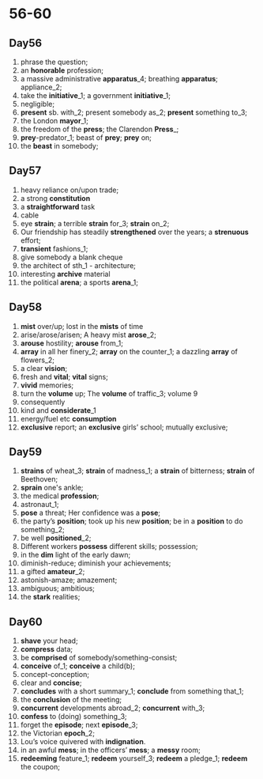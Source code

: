 # 56-60

## Day56

1. phrase the question;
2. an **honorable** profession;
3. a massive administrative **apparatus**_4; breathing **apparatus**; appliance_2;
4. take the **initiative**_1; a government **initiative**_1;
5. negligible;
6. **present** sb. with_2; present somebody as_2; **present** something to_3;
7. the London **mayor**_1;
8. the freedom of the **press**; the Clarendon **Press**_;
9. **prey**-predator_1; beast of **prey**; **prey** on;
10. the **beast** in somebody;

## Day57

1. heavy reliance on/upon trade;
2. a strong **constitution**
3. a **straightforward** task
4. cable
5. eye **strain**;  a terrible **strain** for_3; **strain** on_2;
6. Our friendship has steadily **strengthened** over the years; a **strenuous** effort;
7. **transient** fashions_1;
8. give somebody a blank cheque
9. the architect of sth_1 - architecture;
10. interesting **archive** material
11. the political **arena**; a sports **arena**_1;

## Day58

1. **mist** over/up; lost in the **mists** of time
2. arise/arose/arisen; A heavy mist **arose**_2;
3. **arouse** hostility; **arouse** from_1;
4. **array** in all her finery_2; **array** on the counter_1; a dazzling **array** of flowers_2;
5. a clear **vision**;
6. fresh and **vital**; **vital** signs;
7. **vivid** memories;
8. turn the **volume** up; The **volume** of traffic_3; volume 9
9. consequently
10. kind and **considerate**_1
11. energy/fuel etc **consumption**
12. **exclusive** report; an **exclusive** girls’ school; mutually exclusive;

## Day59

1. **strains** of wheat_3; **strain** of madness_1; a **strain** of bitterness; **strain** of Beethoven;
2. **sprain** one's ankle;
3. the medical **profession**;
4. astronaut_1;
5. **pose** a threat; Her confidence was a **pose**;
6. the party’s **position**; took up his new **position**;  be in a **position** to do something_2;
7. be well **positioned**_2;
8. Different workers **possess** different skills; possession;
9. in the **dim** light of the early dawn;
10. diminish-reduce; diminish your achievements;
11. a gifted **amateur**_2;
12. astonish-amaze; amazement;
13. ambiguous; ambitious;
14. the **stark** realities;

## Day60

1. **shave** your head;
2. **compress** data;
3. be **comprised** of somebody/something-consist;
4. **conceive** of_1; **conceive** a child(b);
5. concept-conception;
6. clear and **concise**;
7. **concludes** with a short summary_1; **conclude** from something that_1;
8. the **conclusion** of the meeting;
9. **concurrent** developments abroad_2; **concurrent** with_3;
10. **confess** to (doing) something_3;
11. forget the **episode**; next **episode**_3;
12. the Victorian **epoch**_2;
13. Lou’s voice quivered with **indignation**.
14. in an awful **mess**; in the officers’ **mess**; a **messy** room;
15. **redeeming** feature_1; **redeem** yourself_3; **redeem** a pledge_1; **redeem** the coupon;

